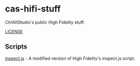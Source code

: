# cas-hifi-stuff

CtrlAltStudio's public High Fidelity stuff.

[LICENSE](./LICENSE)


## Scripts

[inspect.js](scripts/inspect/README.md) - A modified version of High Fidelity's inspect.js script.

